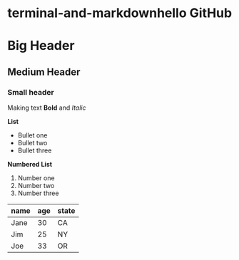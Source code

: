 # terminal-and-markdownhello GitHub
# Big Header 

## Medium Header

### Small header

Making text **Bold** and _Italic_ 

**List**
* Bullet one
* Bullet two
* Bullet three

**Numbered List**
1. Number one
1. Number two
1. Number three

| name | age | state |
|------|-----|-------|
| Jane | 30  | CA    |
| Jim  | 25  | NY    |
| Joe  | 33  | OR    |